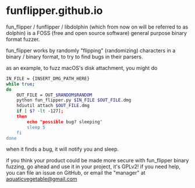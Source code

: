 # funflipper.github.io
fun_flipper / funflipper / libdolphin (which from now on will be referred to as dolphin) is a FOSS (free and open source software) general purpose binary format fuzzer.

fun_flipper works by randomly "flipping" (randomizing) characters in a binary / binary format, to try to find bugs in their parsers.

as an example, to fuzz macOS's disk attachment, you might do

```bash
IN_FILE = {INSERT_DMG_PATH_HERE}
while true;
do
    OUT_FILE = OUT_$RANDOM$RANDOM
    python fun_flipper.py $IN_FILE $OUT_FILE.dmg
    hdiutil attach $OUT_FILE.dmg
    if [ $? -lt -127];
    then
        echo "possible bug? sleeping"
        sleep 5
    fi
done
```

when it finds a bug, it will notify you and sleep.

if you think your product could be made more secure with fun_flipper binary fuzzing, go ahead and use it in your project, it's GPLv2! if you need help, you can file an issue on GitHub, or email the "manager" at [aquaticvegetable@gmail.com](mailto:aquaticvegetable@gmail.com)
